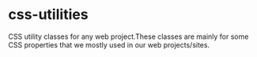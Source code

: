 # css-utilities
CSS utility classes for any web project.These classes are mainly for some CSS properties that we mostly used in our web projects/sites.
